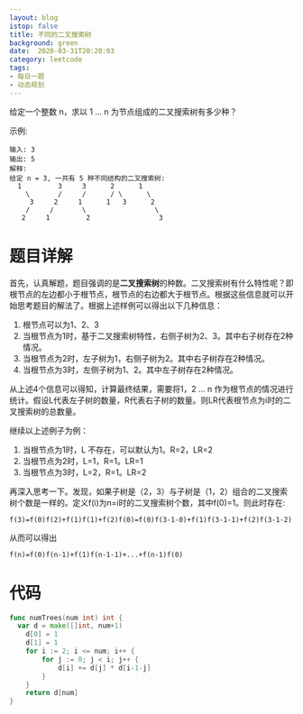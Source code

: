 ```yaml
---
layout: blog
istop: false
title: 不同的二叉搜索树
background: green
date:  2020-03-31T20:20:03
category: leetcode
tags:
- 每日一题
- 动态规划 
---
```


给定一个整数 n，求以 1 ... n 为节点组成的二叉搜索树有多少种？

示例:

```
输入: 3
输出: 5
解释:
给定 n = 3, 一共有 5 种不同结构的二叉搜索树:
  1         3     3      2      1
    \       /     /      / \      \
     3     2     1      1   3      2
    /     /       \                 \
   2     1         2                 3
```

# 题目详解

首先，认真解题，题目强调的是**二叉搜索树**的种数。二叉搜索树有什么特性呢？即根节点的左边都小于根节点，根节点的右边都大于根节点。根据这些信息就可以开始思考题目的解法了。根据上述样例可以得出以下几种信息：

1. 根节点可以为1、2、3
2. 当根节点为1时，基于二叉搜索树特性，右侧子树为2、3。其中右子树存在2种情况。
3. 当根节点为2时，左子树为1，右侧子树为2。其中右子树存在2种情况。
4. 当根节点为3时，左侧子树为1、2。其中左子树存在2种情况。

从上述4个信息可以得知，计算最终结果，需要将1，2 ... n 作为根节点的情况进行统计。假设L代表左子树的数量，R代表右子树的数量。则LR代表根节点为i时的二叉搜索树的总数量。

继续以上述例子为例：

1. 当根节点为1时，L 不存在，可以默认为1。R=2，LR=2
2. 当根节点为2时，L=1，R=1。LR=1
3. 当根节点为3时，L=2，R=1。LR=2

再深入思考一下。发现，如果子树是（2，3）与子树是（1，2）组合的二叉搜索树个数是一样的。定义f(i)为n=i时的二叉搜索树个数，其中f(0)=1。则此时存在:

```
f(3)=f(0)f(2)+f(1)f(1)+f(2)f(0)=f(0)f(3-1-0)+f(1)f(3-1-1)+f(2)f(3-1-2)
```

从而可以得出

```
f(n)=f(0)f(n-1)+f(1)f(n-1-1)+...+f(n-1)f(0)
```

# 代码

```go
func numTrees(num int) int {
  var d = make([]int, num+1)
	d[0] = 1
	d[1] = 1
	for i := 2; i <= num; i++ {
		for j := 0; j < i; j++ {
			d[i] += d[j] * d[i-1-j]
		}
	}
	return d[num]
}
```



